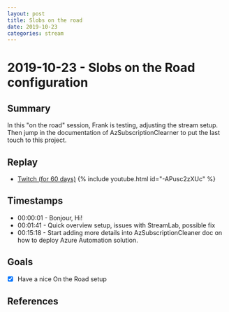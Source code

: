```yaml
---
layout: post
title: Slobs on the road
date: 2019-10-23
categories: stream
---
```



# 2019-10-23 - Slobs on the Road configuration

## Summary

In this "on the road" session, Frank is testing, adjusting the stream setup. Then jump in the documentation of AzSubscriptionClearner to put the last touch to this project. 

## Replay


- [Twitch (for 60 days)](https://www.twitch.tv/videos/498556177)
{% include youtube.html id="-APusc2zXUc" %}
<br/><!--more-->


## Timestamps


- 00:00:01 - Bonjour, Hi!
- 00:01:41 - Quick overview setup, issues with StreamLab, possible fix
- 00:15:18 - Start adding more details into AzSubscriptionCleaner doc on how to deploy Azure Automation solution.


Goals
-----

- [X] Have a nice On the Road setup


References
----------


